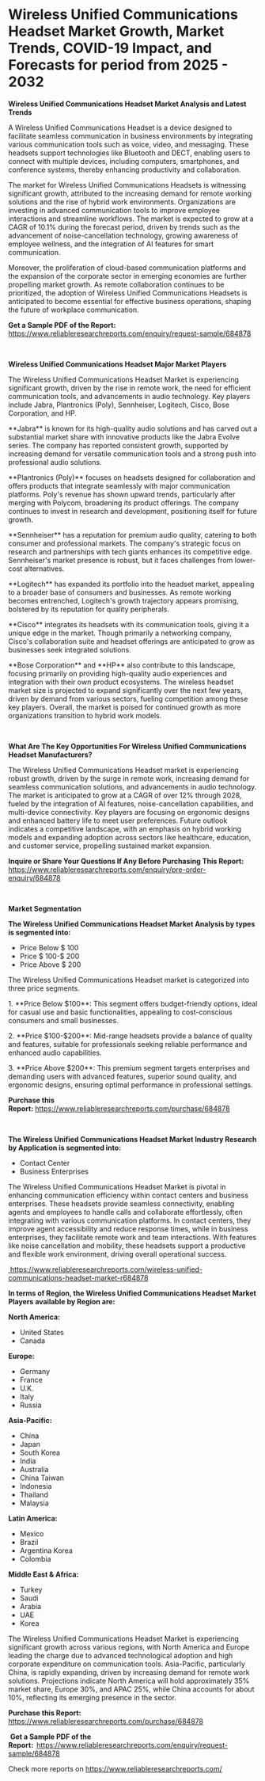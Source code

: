 <p><h1>Wireless Unified Communications Headset Market Growth, Market Trends, COVID-19 Impact, and Forecasts for period from 2025 - 2032</h1></p><p><strong>Wireless Unified Communications Headset Market Analysis and Latest Trends</strong></p>
<p><p>A Wireless Unified Communications Headset is a device designed to facilitate seamless communication in business environments by integrating various communication tools such as voice, video, and messaging. These headsets support technologies like Bluetooth and DECT, enabling users to connect with multiple devices, including computers, smartphones, and conference systems, thereby enhancing productivity and collaboration.</p><p>The market for Wireless Unified Communications Headsets is witnessing significant growth, attributed to the increasing demand for remote working solutions and the rise of hybrid work environments. Organizations are investing in advanced communication tools to improve employee interactions and streamline workflows. The market is expected to grow at a CAGR of 10.1% during the forecast period, driven by trends such as the advancement of noise-cancellation technology, growing awareness of employee wellness, and the integration of AI features for smart communication.</p><p>Moreover, the proliferation of cloud-based communication platforms and the expansion of the corporate sector in emerging economies are further propelling market growth. As remote collaboration continues to be prioritized, the adoption of Wireless Unified Communications Headsets is anticipated to become essential for effective business operations, shaping the future of workplace communication.</p></p>
<p><strong>Get a Sample PDF of the Report:&nbsp;</strong> <a href="https://www.reliableresearchreports.com/enquiry/request-sample/684878?utm_campaign=2714&utm_medium=2&utm_source=Github&utm_content=ia&utm_term=29032025&utm_id=wireless-unified-communications-headset">https://www.reliableresearchreports.com/enquiry/request-sample/684878</a></p>
<p>&nbsp;</p>
<p><strong>Wireless Unified Communications Headset Major Market Players</strong></p>
<p><p>The Wireless Unified Communications Headset Market is experiencing significant growth, driven by the rise in remote work, the need for efficient communication tools, and advancements in audio technology. Key players include Jabra, Plantronics (Poly), Sennheiser, Logitech, Cisco, Bose Corporation, and HP.</p><p>**Jabra** is known for its high-quality audio solutions and has carved out a substantial market share with innovative products like the Jabra Evolve series. The company has reported consistent growth, supported by increasing demand for versatile communication tools and a strong push into professional audio solutions.</p><p>**Plantronics (Poly)** focuses on headsets designed for collaboration and offers products that integrate seamlessly with major communication platforms. Poly's revenue has shown upward trends, particularly after merging with Polycom, broadening its product offerings. The company continues to invest in research and development, positioning itself for future growth.</p><p>**Sennheiser** has a reputation for premium audio quality, catering to both consumer and professional markets. The company's strategic focus on research and partnerships with tech giants enhances its competitive edge. Sennheiser's market presence is robust, but it faces challenges from lower-cost alternatives.</p><p>**Logitech** has expanded its portfolio into the headset market, appealing to a broader base of consumers and businesses. As remote working becomes entrenched, Logitech's growth trajectory appears promising, bolstered by its reputation for quality peripherals.</p><p>**Cisco** integrates its headsets with its communication tools, giving it a unique edge in the market. Though primarily a networking company, Cisco's collaboration suite and headset offerings are anticipated to grow as businesses seek integrated solutions.</p><p>**Bose Corporation** and **HP** also contribute to this landscape, focusing primarily on providing high-quality audio experiences and integration with their own product ecosystems. The wireless headset market size is projected to expand significantly over the next few years, driven by demand from various sectors, fueling competition among these key players. Overall, the market is poised for continued growth as more organizations transition to hybrid work models.</p></p>
<p>&nbsp;</p>
<p><strong>What Are The Key Opportunities For Wireless Unified Communications Headset Manufacturers?</strong></p>
<p><p>The Wireless Unified Communications Headset market is experiencing robust growth, driven by the surge in remote work, increasing demand for seamless communication solutions, and advancements in audio technology. The market is anticipated to grow at a CAGR of over 12% through 2028, fueled by the integration of AI features, noise-cancellation capabilities, and multi-device connectivity. Key players are focusing on ergonomic designs and enhanced battery life to meet user preferences. Future outlook indicates a competitive landscape, with an emphasis on hybrid working models and expanding adoption across sectors like healthcare, education, and customer service, propelling sustained market expansion.</p></p>
<p><strong>Inquire or Share Your Questions If Any Before Purchasing This Report:</strong> <a href="https://www.reliableresearchreports.com/enquiry/pre-order-enquiry/684878?utm_campaign=2714&utm_medium=2&utm_source=Github&utm_content=ia&utm_term=29032025&utm_id=wireless-unified-communications-headset">https://www.reliableresearchreports.com/enquiry/pre-order-enquiry/684878</a></p>
<p>&nbsp;</p>
<p><strong>Market Segmentation</strong></p>
<p><strong>The Wireless Unified Communications Headset Market Analysis by types is segmented into:</strong></p>
<p><ul><li>Price Below $ 100</li><li>Price $ 100-$ 200</li><li>Price Above $ 200</li></ul></p>
<p><p>The Wireless Unified Communications Headset market is categorized into three price segments. </p><p>1. **Price Below $100**: This segment offers budget-friendly options, ideal for casual use and basic functionalities, appealing to cost-conscious consumers and small businesses.</p><p>2. **Price $100-$200**: Mid-range headsets provide a balance of quality and features, suitable for professionals seeking reliable performance and enhanced audio capabilities.</p><p>3. **Price Above $200**: This premium segment targets enterprises and demanding users with advanced features, superior sound quality, and ergonomic designs, ensuring optimal performance in professional settings.</p></p>
<p><strong>Purchase this Report:&nbsp;</strong><a href="https://www.reliableresearchreports.com/purchase/684878?utm_campaign=2714&utm_medium=2&utm_source=Github&utm_content=ia&utm_term=29032025&utm_id=wireless-unified-communications-headset">https://www.reliableresearchreports.com/purchase/684878</a></p>
<p>&nbsp;</p>
<p><strong>The Wireless Unified Communications Headset Market Industry Research by Application is segmented into:</strong></p>
<p><ul><li>Contact Center</li><li>Business Enterprises</li></ul></p>
<p><p>The Wireless Unified Communications Headset Market is pivotal in enhancing communication efficiency within contact centers and business enterprises. These headsets provide seamless connectivity, enabling agents and employees to handle calls and collaborate effortlessly, often integrating with various communication platforms. In contact centers, they improve agent accessibility and reduce response times, while in business enterprises, they facilitate remote work and team interactions. With features like noise cancellation and mobility, these headsets support a productive and flexible work environment, driving overall operational success.</p></p>
<p><a href="https://www.reliableresearchreports.com/wireless-unified-communications-headset-market-r684878?utm_campaign=2714&utm_medium=2&utm_source=Github&utm_content=ia&utm_term=29032025&utm_id=wireless-unified-communications-headset">&nbsp;https://www.reliableresearchreports.com/wireless-unified-communications-headset-market-r684878</a></p>
<p><strong>In terms of Region, the Wireless Unified Communications Headset Market Players available by Region are:</strong></p>
<p>
    <p> <strong> North America: </strong>
        <ul>
            <li>United States</li>
            <li>Canada</li>
        </ul>
        </p> 
    <p> <strong> Europe: </strong>
        <ul>
            <li>Germany</li>
            <li>France</li>
            <li>U.K.</li>
            <li>Italy</li>
            <li>Russia</li>
        </ul>
        </p> 
    <p> <strong> Asia-Pacific: </strong>
        <ul>
            <li>China</li>
            <li>Japan</li>
            <li>South Korea</li>
            <li>India</li>
            <li>Australia</li>
            <li>China Taiwan</li>
            <li>Indonesia</li>
            <li>Thailand</li>
            <li>Malaysia</li>
        </ul>
        </p> 
    <p> <strong> Latin America: </strong>
        <ul>
            <li>Mexico</li>
            <li>Brazil</li>
            <li>Argentina Korea</li>
            <li>Colombia</li>
        </ul>
        </p> 
    <p> <strong> Middle East & Africa: </strong>
        <ul>
            <li>Turkey</li>
            <li>Saudi</li>
            <li>Arabia</li>
            <li>UAE</li>
            <li>Korea</li>
        </ul>
    </p>
    </p>
<p><p>The Wireless Unified Communications Headset Market is experiencing significant growth across various regions, with North America and Europe leading the charge due to advanced technological adoption and high corporate expenditure on communication tools. Asia-Pacific, particularly China, is rapidly expanding, driven by increasing demand for remote work solutions. Projections indicate North America will hold approximately 35% market share, Europe 30%, and APAC 25%, while China accounts for about 10%, reflecting its emerging presence in the sector.</p></p>
<p><strong>Purchase this Report: </strong><a href="https://www.reliableresearchreports.com/purchase/684878?utm_campaign=2714&utm_medium=2&utm_source=Github&utm_content=ia&utm_term=29032025&utm_id=wireless-unified-communications-headset">https://www.reliableresearchreports.com/purchase/684878</a></p>
<p>&nbsp;<strong>Get a Sample PDF of the Report:&nbsp;&nbsp;</strong><a href="https://www.reliableresearchreports.com/enquiry/request-sample/684878?utm_campaign=2714&utm_medium=2&utm_source=Github&utm_content=ia&utm_term=29032025&utm_id=wireless-unified-communications-headset">https://www.reliableresearchreports.com/enquiry/request-sample/684878</a></p>
<p><strong></strong></p>
<p>Check more reports on <a href="https://www.reliableresearchreports.com/?utm_campaign=2714&utm_medium=2&utm_source=Github&utm_content=ia&utm_term=29032025&utm_id=wireless-unified-communications-headset">https://www.reliableresearchreports.com/</a></p>
